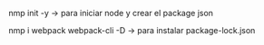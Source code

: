 nmp init -y -> para iniciar node y crear el package json 

nmp i webpack webpack-cli -D -> para instalar package-lock.json  
